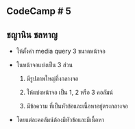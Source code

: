## CodeCamp # 5

## ชญานิน ชลหาญ

- ให้ตั้งค่า media query 3 ขนาดหน้าจอ

- ในหน้าจอแบ่งเป็น 3 ส่วน

  1. มีรูปภาพใหญ่กึ่งกลางจอ

  2. ให้แบ่งหน้าจอ เป็น 1, 2 หรือ 3 คอลัมน์

  3. มีข้อความ ที่เป็นหัวข้อและเนื้อหาอยู่ตรงกลางจอ

- โดยแต่ละคอลัมน์ต้องมีหัวข้อและมีเนื้อหา
